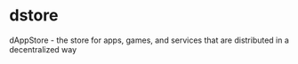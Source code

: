 # dstore
dAppStore - the store for apps, games, and services that are distributed in a decentralized way
